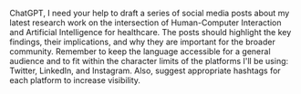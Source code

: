 ChatGPT, I need your help to draft a series of social media posts about my latest research work on the intersection of Human-Computer Interaction and Artificial Intelligence for healthcare. The posts should highlight the key findings, their implications, and why they are important for the broader community. Remember to keep the language accessible for a general audience and to fit within the character limits of the platforms I'll be using: Twitter, LinkedIn, and Instagram. Also, suggest appropriate hashtags for each platform to increase visibility.
